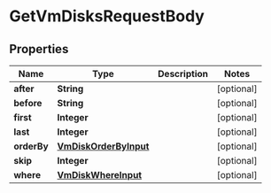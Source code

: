 

# GetVmDisksRequestBody


## Properties

Name | Type | Description | Notes
------------ | ------------- | ------------- | -------------
**after** | **String** |  |  [optional]
**before** | **String** |  |  [optional]
**first** | **Integer** |  |  [optional]
**last** | **Integer** |  |  [optional]
**orderBy** | [**VmDiskOrderByInput**](VmDiskOrderByInput.md) |  |  [optional]
**skip** | **Integer** |  |  [optional]
**where** | [**VmDiskWhereInput**](VmDiskWhereInput.md) |  |  [optional]



